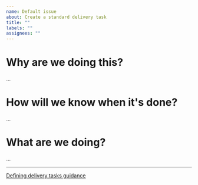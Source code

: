 ```yaml
---
name: Default issue
about: Create a standard delivery task
title: ""
labels: ""
assignees: ""
---
```


# Why are we doing this?

...

# How will we know when it's done?

...

# What are we doing?

...

---

[Defining delivery tasks guidance](https://bennett.wiki/tech-group/delivery-process/task-definition/)
